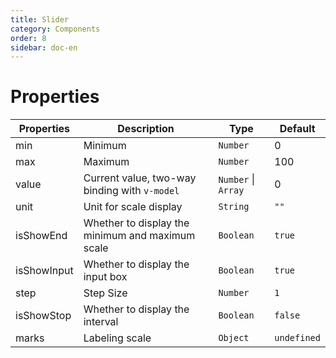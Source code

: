 ```yaml
---
title: Slider
category: Components
order: 8
sidebar: doc-en
---
```


# Properties

| Properties | Description | Type |  Default |
| --- | --- | --- | --- |
| min | Minimum | `Number` | 0 |
| max | Maximum | `Number` | 100 |
| value | Current value, two-way binding with `v-model` | `Number` &#124; `Array` | 0 |
| unit | Unit for scale display | `String` | `""` |
| isShowEnd | Whether to display the minimum and maximum scale | `Boolean` | `true` |
| isShowInput | Whether to display the input box | `Boolean` | `true` |
| step | Step Size| `Number` | `1` |
| isShowStop | Whether to display the interval | `Boolean` | `false` |
| marks | Labeling scale | `Object` | `undefined` |

